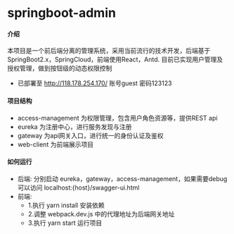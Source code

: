 # springboot-admin

#### 介绍
本项目是一个前后端分离的管理系统，采用当前流行的技术开发，后端基于SpringBoot2.x，SpringCloud，前端使用React，Antd.
目前已实现用户管理及授权管理，做到按钮级的动态权限控制
* 已部署至 http://118.178.254.170/  账号guest 密码123123

#### 项目结构
* access-management 为权限管理，包含用户角色资源等，提供REST api
* eureka 为注册中心，进行服务发现与注册
* gateway 为api网关入口，进行统一的身份认证及鉴权
* web-client 为前端展示项目

#### 如何运行
* 后端:
       分别启动 eureka，gateway，access-management，如果需要debug可以访问 localhost:{host}/swagger-ui.html
* 前端:  
    * 1.执行 yarn install 安装依赖  
    * 2.调整 webpack.dev.js 中的代理地址为后端网关地址
    * 3.执行 yarn start 运行项目
